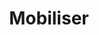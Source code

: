 ---
title: Mobiliser
layout: mobiliser
menu:
  main:
    parent: actions
    weight: 3
illu: /img/page-mobiliser/mobiliser.svg
intro:
  first: "Depuis 2015 nous contribuons à #changerlesregles grâce à toutes nos actions qui répondent aux objectifs que nous nous sommes fixés : obtenir la gratuité des protections pour toutes les personnes qui en ont besoin, sensibiliser un maximum de personnes au sujet des règles, alerter l'opinion publique et politique, changer les mentalités."
actions_title: "Tour d’horizon de nos dernières actions :"
actions:
  - title: "#affichetacompo pour réclamer une réelle transparence sur la composition des protections périodiques"
    content: >
      Avec le Collectif Georgette Sand et la Fondation des Femmes on lance une grande mobilisation autour d’une pétition pour ne plus devoir se poser de question sur la composition de nos protections.
    button:
      link: "https://www.mesopinions.com/petition/sante/reglementation-encadrant-composition-protections-periodiques/207932"
      text: Signer la pétition
      target_blank: true
      illu: /img/page-mobiliser/affichetacompo.png
  - title: "L’enquête Opinion Way pour Règles Élémentaires sur l’état de la précarité menstruelle en 2023"
    content: >
      Oui il y a toujours urgence à agir contre la précarité menstruelle puisque notre dernière enquête avec Opinion Way révèle que près de 4 millions de personnes sont encore concernées, soit un chiffre qui a doublé depuis 2021.
    button:
      link: "https://doccollectes.blob.core.windows.net/statics/enqu%C3%AAte%20pr%C3%A9carit%C3%A9%20menstruelle%202023.pdf"
      text: Lire l'étude
      target_blank: true
    illu: /img/page-mobiliser/etude.png
  - title: "#periodemoji, pétition pour la création d’un emoji qui représente les règles !"
    content: >
      Pour que ça existe, il faut le montrer. Parce qu'il manque encore terriblement de représentations explicites des règles, à l’occasion du 11 octobre, journée internationale de la fille, on a décidé de lancer une grande mobilisation : une pétition pour demander la création du premier emoji qui représente VRAIMENT les règles.
    button:
      link: "https://www.change.org/p/pour-un-emoji-qui-brise-enfin-le-tabou-des-r%C3%A8gles"
      text: Signer la pétition
      target_blank: true
    illu: /img/page-mobiliser/emoji.png
  - title: "Le décret pour la transparence de la composition des protections périodiques"
    content: >
      Vous aussi vous vous êtes déjà étonné de ne pas trouver la composition de ces produits alors que l’on étudie et décortique la composition sur les paquets de gâteaux ? Courant 2023, l’affichage de la composition des protections sera rendu obligatoire. Le fruit d’un travail de plusieurs mois auprès du collectif Georgette Sand et de la Fondation des Femmes. Une avancée majeure en termes de transparence et de réglementation.  
    button:
      link: ""
      text: ""
    illu: /img/page-mobiliser/decret.png
  - title: "Le baromètre Règles Élémentaires x Opinion Way, mai 2022"
    content: >
      Économique, physique, psychologique et symbolique : en 2022, le coût des règles demeure élevé pour les Français·es, et de plus en plus de personnes pensent qu’il faut lutter contre le tabou des règles dès le plus jeune âge. 
    button:
      link: "https://doccollectes.blob.core.windows.net/statics/Barometre_2022_Regles_Elementaires_Opinion_Way.pdf"
      text: Lire l'étude complète
      target_blank: true
    illu: /img/page-mobiliser/barometre.png
  - title: "Le premier festival by Règles Élémentaires : Sang Gêne"
    content: >
      À l'occasion du 28 mai, journée internationale de l'hygiène menstruelle, nous avons organisé la première édition de son festival SANG GÊNE Chez Mona et au Pavillon des Canaux. Sur tout le week-end, nous avons abordé plusieurs thèmes liés aux règles avec des invité·es prestigieux·ses. 
    button:
      link: "/actualites/2022-05-27_règles-élémentaires-fait-son-festival/"
      text: En savoir plus
    illu: /img/page-mobiliser/festival.png
  - title: "La tribune #sangprogramme"
    content: >
      À l'occasion du 8 mars 2022, journée internationale pour les droits des femmes, nous avons publié une tribune dans le journal Libération accompagnée d’une page pour s’engager et signer nos propositions. Nous avons ainsi proposé 10 mesures concrètes aux candidat·es à l’élection présidentielle sur la santé menstruelle à intégrer dans leurs programmes politiques. 
    button:
      link: "https://sangprogramme.regleselementaires.com/"
      text: Signer la tribune
      target_blank: true
    illu: /img/page-mobiliser/tribune.png
  - title: "La gratuité pour les personnes incarcérées"
    content: >
      Notre collaboration avec la Direction de l’Administration Pénitentiaire, initiée en 2019, a porté ses fruits en 2020. En effet, après de nombreux échanges, il a été acté à l’été que 5 références de protections jetables seraient accessibles gratuitement et périodiquement dans tous les établissements pénitentiaires accueillant des femmes dès l’automne 2020. Cette avancée sans précédent de lutte contre la précarité menstruelle en milieu carcéral s’est accompagnée d’une délégation de service public octroyée à Règles Élémentaires pour mener des ateliers d’information et de formation à l’hygiène et la précarité menstruelles à destination des femmes incarcérées et du personnel encadrant.
    button:
      link: ""
      text: ""
    illu: /img/page-mobiliser/prison.png
rapport:
  title: "Notre Rapport d’Activité 2021"
  content: >
    Et pour avoir une vision de nos dernières actions, on vous propose de consulter notre dernier rapport d’activité !
  button:
    link: "https://doccollectes.blob.core.windows.net/statics/RA_2021_RE.pdf"
    text: Lire le rapport d'activité
  illu: /img/page-mobiliser/rapport.png
---